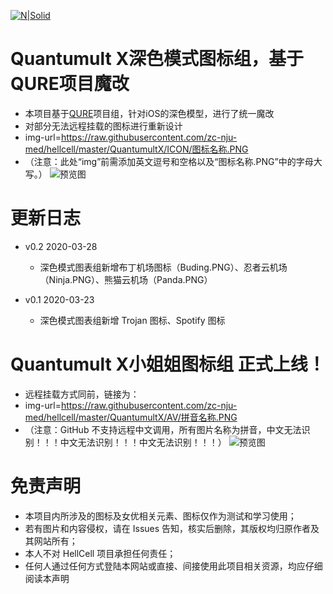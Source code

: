 [![N|Solid](https://cldup.com/dTxpPi9lDf.thumb.png)](https://nodesource.com/products/nsolid)

# Quantumult X深色模式图标组，基于QURE项目魔改

  - 本项目基于[QURE](https://github.com/Koolson/Qure)项目组，针对iOS的深色模型，进行了统一魔改
  - 对部分无法远程挂载的图标进行重新设计
  - img-url=https://raw.githubusercontent.com/zc-nju-med/hellcell/master/QuantumultX/ICON/图标名称.PNG
  - （注意：此处“img”前需添加英文逗号和空格以及“图标名称.PNG”中的字母大写。）
![预览图](https://github.com/zc-nju-med/hellcell/blob/master/QuantumultX/show.png)

# 更新日志
  - v0.2 2020-03-28
    -  深色模式图表组新增布丁机场图标（Buding.PNG）、忍者云机场（Ninja.PNG）、熊猫云机场（Panda.PNG）
  
  - v0.1 2020-03-23
    -  深色模式图表组新增 Trojan 图标、Spotify 图标

# Quantumult X小姐姐图标组 正式上线！

  - 远程挂载方式同前，链接为：
  - img-url=https://raw.githubusercontent.com/zc-nju-med/hellcell/master/QuantumultX/AV/拼音名称.PNG
  - （注意：GitHub 不支持远程中文调用，所有图片名称为拼音，中文无法识别！！！中文无法识别！！！中文无法识别！！！）
![预览图](https://github.com/zc-nju-med/hellcell/blob/master/QuantumultX/AV.png)

# 免责声明
  - 本项目内所涉及的图标及女优相关元素、图标仅作为测试和学习使用；
  - 若有图片和内容侵权，请在 Issues 告知，核实后删除，其版权均归原作者及其网站所有；
  - 本人不对 HellCell 项目承担任何责任；
  - 任何人通过任何方式登陆本网站或直接、间接使用此项目相关资源，均应仔细阅读本声明
